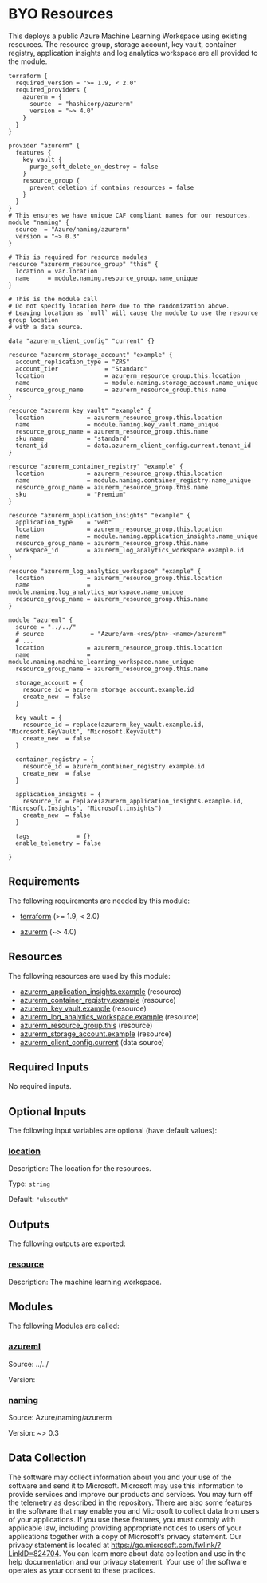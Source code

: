 <!-- BEGIN_TF_DOCS -->
# BYO Resources

This deploys a public Azure Machine Learning Workspace using existing resources. The resource group, storage account, key vault, container registry, application insights and log analytics workspace are all provided to the module.

```hcl
terraform {
  required_version = ">= 1.9, < 2.0"
  required_providers {
    azurerm = {
      source  = "hashicorp/azurerm"
      version = "~> 4.0"
    }
  }
}

provider "azurerm" {
  features {
    key_vault {
      purge_soft_delete_on_destroy = false
    }
    resource_group {
      prevent_deletion_if_contains_resources = false
    }
  }
}
# This ensures we have unique CAF compliant names for our resources.
module "naming" {
  source  = "Azure/naming/azurerm"
  version = "~> 0.3"
}

# This is required for resource modules
resource "azurerm_resource_group" "this" {
  location = var.location
  name     = module.naming.resource_group.name_unique
}

# This is the module call
# Do not specify location here due to the randomization above.
# Leaving location as `null` will cause the module to use the resource group location
# with a data source.

data "azurerm_client_config" "current" {}

resource "azurerm_storage_account" "example" {
  account_replication_type = "ZRS"
  account_tier             = "Standard"
  location                 = azurerm_resource_group.this.location
  name                     = module.naming.storage_account.name_unique
  resource_group_name      = azurerm_resource_group.this.name
}

resource "azurerm_key_vault" "example" {
  location            = azurerm_resource_group.this.location
  name                = module.naming.key_vault.name_unique
  resource_group_name = azurerm_resource_group.this.name
  sku_name            = "standard"
  tenant_id           = data.azurerm_client_config.current.tenant_id
}

resource "azurerm_container_registry" "example" {
  location            = azurerm_resource_group.this.location
  name                = module.naming.container_registry.name_unique
  resource_group_name = azurerm_resource_group.this.name
  sku                 = "Premium"
}

resource "azurerm_application_insights" "example" {
  application_type    = "web"
  location            = azurerm_resource_group.this.location
  name                = module.naming.application_insights.name_unique
  resource_group_name = azurerm_resource_group.this.name
  workspace_id        = azurerm_log_analytics_workspace.example.id
}

resource "azurerm_log_analytics_workspace" "example" {
  location            = azurerm_resource_group.this.location
  name                = module.naming.log_analytics_workspace.name_unique
  resource_group_name = azurerm_resource_group.this.name
}

module "azureml" {
  source = "../../"
  # source             = "Azure/avm-<res/ptn>-<name>/azurerm"
  # ...
  location            = azurerm_resource_group.this.location
  name                = module.naming.machine_learning_workspace.name_unique
  resource_group_name = azurerm_resource_group.this.name

  storage_account = {
    resource_id = azurerm_storage_account.example.id
    create_new  = false
  }

  key_vault = {
    resource_id = replace(azurerm_key_vault.example.id, "Microsoft.KeyVault", "Microsoft.Keyvault")
    create_new  = false
  }

  container_registry = {
    resource_id = azurerm_container_registry.example.id
    create_new  = false
  }

  application_insights = {
    resource_id = replace(azurerm_application_insights.example.id, "Microsoft.Insights", "Microsoft.insights")
    create_new  = false
  }

  tags             = {}
  enable_telemetry = false

}
```

<!-- markdownlint-disable MD033 -->
## Requirements

The following requirements are needed by this module:

- <a name="requirement_terraform"></a> [terraform](#requirement\_terraform) (>= 1.9, < 2.0)

- <a name="requirement_azurerm"></a> [azurerm](#requirement\_azurerm) (~> 4.0)

## Resources

The following resources are used by this module:

- [azurerm_application_insights.example](https://registry.terraform.io/providers/hashicorp/azurerm/latest/docs/resources/application_insights) (resource)
- [azurerm_container_registry.example](https://registry.terraform.io/providers/hashicorp/azurerm/latest/docs/resources/container_registry) (resource)
- [azurerm_key_vault.example](https://registry.terraform.io/providers/hashicorp/azurerm/latest/docs/resources/key_vault) (resource)
- [azurerm_log_analytics_workspace.example](https://registry.terraform.io/providers/hashicorp/azurerm/latest/docs/resources/log_analytics_workspace) (resource)
- [azurerm_resource_group.this](https://registry.terraform.io/providers/hashicorp/azurerm/latest/docs/resources/resource_group) (resource)
- [azurerm_storage_account.example](https://registry.terraform.io/providers/hashicorp/azurerm/latest/docs/resources/storage_account) (resource)
- [azurerm_client_config.current](https://registry.terraform.io/providers/hashicorp/azurerm/latest/docs/data-sources/client_config) (data source)

<!-- markdownlint-disable MD013 -->
## Required Inputs

No required inputs.

## Optional Inputs

The following input variables are optional (have default values):

### <a name="input_location"></a> [location](#input\_location)

Description: The location for the resources.

Type: `string`

Default: `"uksouth"`

## Outputs

The following outputs are exported:

### <a name="output_resource"></a> [resource](#output\_resource)

Description: The machine learning workspace.

## Modules

The following Modules are called:

### <a name="module_azureml"></a> [azureml](#module\_azureml)

Source: ../../

Version:

### <a name="module_naming"></a> [naming](#module\_naming)

Source: Azure/naming/azurerm

Version: ~> 0.3

<!-- markdownlint-disable-next-line MD041 -->
## Data Collection

The software may collect information about you and your use of the software and send it to Microsoft. Microsoft may use this information to provide services and improve our products and services. You may turn off the telemetry as described in the repository. There are also some features in the software that may enable you and Microsoft to collect data from users of your applications. If you use these features, you must comply with applicable law, including providing appropriate notices to users of your applications together with a copy of Microsoft’s privacy statement. Our privacy statement is located at <https://go.microsoft.com/fwlink/?LinkID=824704>. You can learn more about data collection and use in the help documentation and our privacy statement. Your use of the software operates as your consent to these practices.
<!-- END_TF_DOCS -->